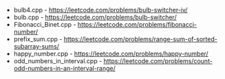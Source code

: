 - bulb4.cpp - https://leetcode.com/problems/bulb-switcher-iv/
- bulb.cpp - https://leetcode.com/problems/bulb-switcher/
- Fibonacci_Binet.cpp - https://leetcode.com/problems/fibonacci-number/
- prefix_sum.cpp - https://leetcode.com/problems/range-sum-of-sorted-subarray-sums/
- happy_number.cpp - https://leetcode.com/problems/happy-number/
- odd_numbers_in_interval.cpp - https://leetcode.com/problems/count-odd-numbers-in-an-interval-range/
          
